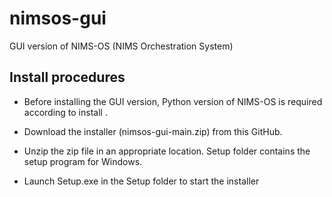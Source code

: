 # nimsos-gui
GUI version of NIMS-OS (NIMS Orchestration System)

## Install procedures

* Before installing the GUI version, Python version of NIMS-OS is required according to install .

* Download the installer (nimsos-gui-main.zip) from this GitHub.

* Unzip the zip file in an appropriate location. Setup folder contains the setup program for Windows.

* Launch Setup.exe in the Setup folder to start the installer
